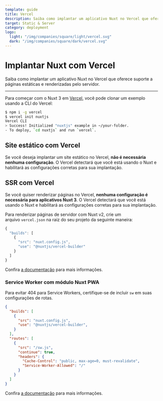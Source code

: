 ```yaml
---
template: guide
title: Vercel
description: Saiba como implantar um aplicativo Nuxt no Vercel que oferece suporte a páginas estáticas e renderizadas pelo servidor.
target: Static & Server
category: deployment
logo:
  light: "/img/companies/square/light/vercel.svg"
  dark: "/img/companies/square/dark/vercel.svg"
---
```


# Implantar Nuxt com Vercel

Saiba como implantar um aplicativo Nuxt no Vercel que oferece suporte a páginas estáticas e renderizadas pelo servidor.

---

Para começar com o Nuxt 3 em [Vercel](http://vercel.com), você pode clonar um exemplo usando a CLI do Vercel:

```bash
$ npm i -g vercel
$ vercel init nuxtjs
Vercel CLI
> Success! Initialized "nuxtjs" example in ~/your-folder.
- To deploy, `cd nuxtjs` and run `vercel`.
```

## Site estático com Vercel

Se você deseja implantar um site estático no Vercel, **não é necessária nenhuma configuração**. O Vercel detectará que você está usando o Nuxt e habilitará as configurações corretas para sua implantação.

## SSR com Vercel

Se você quiser renderizar páginas no Vercel, **nenhuma configuração é necessária para aplicativos Nuxt 3**. O Vercel detectará que você está usando o Nuxt e habilitará as configurações corretas para sua implantação.

Para renderizar páginas de servidor com Nuxt v2, crie um arquivo `vercel.json` na raiz do seu projeto da seguinte maneira:

```jsx
{
  "builds": [
    {
      "src": "nuxt.config.js",
      "use": "@nuxtjs/vercel-builder"
    }
  ]
}
```

Confira [a documentação](https://github.com/nuxt/vercel-builder) para mais informações.

### Service Worker com módulo Nuxt PWA

Para evitar 404 para Service Workers, certifique-se de incluir `sw` em suas configurações de rotas.

```json
{
  "builds": [
    {
      "src": "nuxt.config.js",
      "use": "@nuxtjs/vercel-builder",
    }
  ],
  "routes": [
    {
      "src": "/sw.js",
      "continue": true,
      "headers": {
        "Cache-Control": "public, max-age=0, must-revalidate",
        "Service-Worker-Allowed": "/"
      }
    }
  ]
}
```

Confira [a documentação](https://github.com/nuxt/vercel-builder) para mais informações.
